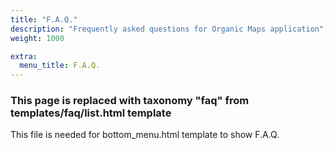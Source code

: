 ```yaml
---
title: "F.A.Q."
description: "Frequently asked questions for Organic Maps application"
weight: 1000

extra:
  menu_title: F.A.Q.
---
```


### This page is replaced with taxonomy "faq" from templates/faq/list.html template
This file is needed for bottom_menu.html template to show F.A.Q.
